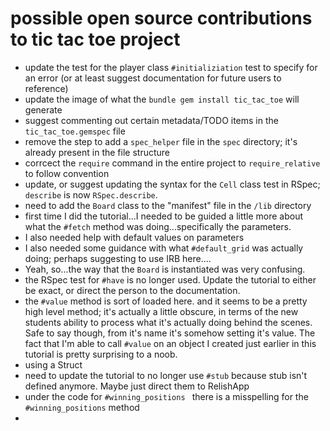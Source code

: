 # possible open source contributions to tic tac toe project

* update the test for the player class `#initializiation` test to specify for an error (or at least suggest documentation for future users to reference)
* update the image of what the `bundle gem install tic_tac_toe` will generate
* suggest commenting out certain metadata/TODO items in the `tic_tac_toe.gemspec` file
* remove the step to add a `spec_helper` file in the `spec` directory;  it's already present in the file structure
* corrcect the `require` command in the entire project to `require_relative` to follow convention
* update, or suggest updating the syntax for the `Cell` class test in RSpec; `describe` is now `RSpec.describe`. 
* need to add the `Board` class to the "manifest" file in the `/lib` directory
* first time I did the tutorial...I needed to be guided a little more about what the `#fetch` method was doing...specifically the parameters. 
* I also needed help with default values on parameters
* I also needed some guidance with what `#default_grid` was actually doing; perhaps suggesting to use IRB here....
* Yeah, so...the way that the `Board` is instantiated was very confusing. 
* the RSpec test for `#have` is no longer used. Update the tutorial to either be exact, or direct the person to the documentation. 
* the `#value` method is sort of loaded here. and it seems to be a pretty high level method; it's actually a little obscure, in terms of the new students ability to process what it's actually doing behind the scenes. Safe to say though, from it's name it's somehow setting it's value. The fact that I'm able to call `#value` on an object I created just earlier in this tutorial is pretty surprising to a noob. 
* using a Struct
* need to update the tutorial to no longer use `#stub` because stub isn't defined anymore. Maybe just direct them to RelishApp
* under the code for `#winning_positions ` there is a misspelling for the `#winning_positions` method
* 
